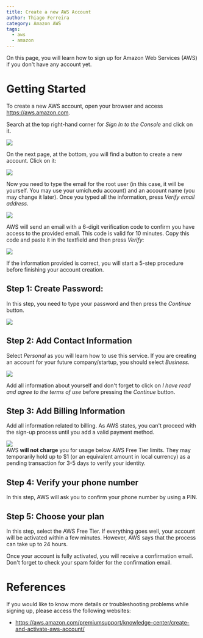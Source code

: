 ```yaml
---
title: Create a new AWS Account
author: Thiago Ferreira
category: Amazon AWS
tags:
  - aws
  - amazon
---
```


On this page, you will learn how to sign up for Amazon Web Services (AWS) if you don't have any account yet.

# Getting Started

To create a new AWS account, open your browser and access <a href="https://aws.amazon.com" target="_blank">https://aws.amazon.com</a>.

Search at the top right-hand corner for <em>Sign In to the Console</em> and click on it.

<img src="https://user-images.githubusercontent.com/114015/222918525-151eb8b9-dd2c-4a71-a4a8-b0c947ee4daf.png">

On the next page, at the bottom, you will find a button to create a new account. Click on it:</p>

<img src="https://user-images.githubusercontent.com/114015/222918852-cda4b815-c865-4e03-8429-3476d1353d4a.png"  >

Now you need to type the email for the root user (in this case, it will be yourself. You may use your umich.edu account) and an account name (you may change it later). Once you typed all the information, press <em>Verify email address</em>.

<img src="https://user-images.githubusercontent.com/114015/222919049-88336a21-778b-44ff-b16d-e47158f44472.png"  >

AWS will send an email with a 6-digit verification code to confirm you have access to the provided email. This code is valid for 10 minutes. Copy this code and paste it in the textfield and then press <em>Verify</em>:

<img src="https://user-images.githubusercontent.com/114015/222919981-85bc9941-cbf7-42df-b51d-7b6c6d6d2c67.png"  >

If the information provided is correct, you will start a 5-step procedure before finishing your account creation.

## Step 1: Create Password:

In this step, you need to type your password and then press the <em>Continue</em> button.

<img src="https://user-images.githubusercontent.com/114015/222920013-51a7bd76-19ff-43e3-b33e-9b6c08f3ed43.png" >

## Step 2: Add Contact Information

Select <em>Personal</em> as you will learn how to use this service. If you are creating an account for your future company/startup, you should select <em>Business</em>.

<img src="https://user-images.githubusercontent.com/114015/222920393-eacad2e7-af1f-4acb-966b-2a12926d6a19.png" >

Add all information about yourself and don't forget to click on <em>I have read and agree to the terms of use</em> before pressing the <em>Continue</em> button.

## Step 3: Add Billing Information

Add all information related to billing. As AWS states, you can't proceed with the sign-up process until you add a valid payment method.

<img src="https://user-images.githubusercontent.com/114015/222937420-9a60f69c-dba6-4c0e-8c01-98286a901c9b.png" >

<div class="alert alert-primary">
    AWS <strong>will not charge</strong> you for usage below AWS Free Tier limits. They may temporarily hold up to $1 (or an equivalent amount in local currency) as a pending transaction for 3-5 days to verify your identity.
</div>

## Step 4: Verify your phone number

In this step, AWS will ask you to confirm your phone number by using a PIN.

## Step 5: Choose your plan

In this step, select the AWS Free Tier. If everything goes well, your account will be activated within a few minutes. However, AWS says that the process can take up to 24 hours.

Once your account is fully activated, you will receive a confirmation email. Don't forget to check your spam folder for the confirmation email.

# References

If you would like to know more details or troubleshooting problems while signing up, please access the following websites:

  - <a href="https://aws.amazon.com/premiumsupport/knowledge-center/create-and-activate-aws-account/" target="_blank">https://aws.amazon.com/premiumsupport/knowledge-center/create-and-activate-aws-account/</a>
